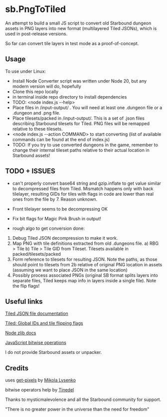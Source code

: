 # sb.PngToTiled

An attempt to build a small JS script to convert old Starbound dungeon assets in PNG layers into new format (multilayered Tiled JSONs), which is used in post-release versions.

So far can convert tile layers in test mode as a proof-of-concept.

## Usage

To use under Linux:

- Install Node
  Converter script was written under Node 20, but any modern version will do, hopefully
- Clone this repo locally
- <npm install> in terminal inside repo directory to install dependencies
- TODO: <node index.js --help>
- Place files in /input-output/ . You will need at least one .dungeon file or a .dungeon and .png file.
- Place tilesets/packed in /input-output/. This is a set of .json files describing Starbound tilesets for Tiled. PNG files will be remapped relative to these tilesets.
- <node index.js --action COMMAND> to start converting (list of available commands can be found at the end of index.js)
- TODO: If you try to use converted dungeons in the game, remember to change their internal tileset paths relative to their actual location in Starbound assets!

## TODO + ISSUES

- can't properly convert base64 string and gzip.inflate to get value similar to decompressed files from Tiled. Mismatch happens only with back tilelayer, resulting GIDs for tiles with flags in code are lower than real ones from the file by 7. Reason unknown.
- Front tilelayer seems to be decompressing OK
- Fix bit flags for Magic Pink Brush in output!

- rough algo to get conversion done:

1. Debug Tiled JSON decompression to make it work.
2. Map PNG with tile definitions extracted from old .dungeons file.
   a) RBG > Tile
   b) Tile > Tile GID from Tileset. Tilesets available in packed/tilesets/packed
3. Form reference to tilesets for resulting JSON. Note the paths, as those should point to tilesets from 2b relative of original PNG location in assets (assuming we want to place JSON in the same location)
4. Possibly process associated PNGs (original SB format splits layers into separate files, Tiled keeps map info in layers inside a single file). Note the flip flags!

## Useful links

[Tiled JSON file documentation](https://doc.mapeditor.org/en/latest/reference/json-map-format)

[Tiled: Global IDs and tile flipping flags](https://doc.mapeditor.org/en/latest/reference/global-tile-ids/)

[Node zlib docs](https://nodejs.org/api/zlib.html#class-zlibinflate)

[JavaScript bitwise operations](https://www.w3schools.com/js/js_bitwise.asp)

I do not provide Starbound assets or unpacker.

## Credits

uses [get-pixels](https://www.npmjs.com/package/get-pixels) by [Mikola Lysenko](https://github.com/mikolalysenko)

bitwise operators help by [Tinedel](https://github.com/tinedel)

Thanks to mysticmalevolence and all the Starbound community for support.

"There is no greater power in the universe than the need for freedom"
